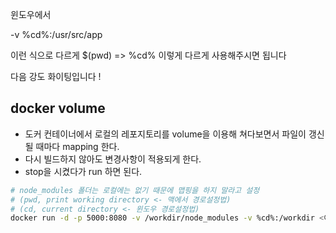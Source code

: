 윈도우에서

-v %cd%:/usr/src/app

이런 식으로 다르게 $(pwd) => %cd% 이렇게 다르게 사용해주시면 됩니다

다음 강도 화이팅입니다 !

## docker volume

- 도커 컨테이너에서 로컬의 레포지토리를 volume을 이용해 쳐다보면서 파일이 갱신될 때마다 mapping 한다.
- 다시 빌드하지 않아도 변경사항이 적용되게 한다.
- stop을 시켰다가 run 하면 된다.

```sh
# node_modules 폴더는 로컬에는 없기 때문에 맵핑을 하지 말라고 설정
# (pwd, print working directory <- 맥에서 경로설정법)
# (cd, current directory <- 윈도우 경로설정법)
docker run -d -p 5000:8080 -v /workdir/node_modules -v %cd%:/workdir <이미지 아이디>
```
